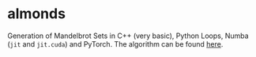 # almonds
Generation of Mandelbrot Sets in C++ (very basic), Python Loops, Numba (`jit` and `jit.cuda`) and PyTorch. The algorithm can be found [here](https://en.wikipedia.org/wiki/Plotting_algorithms_for_the_Mandelbrot_set#Optimized_escape_time_algorithms).
